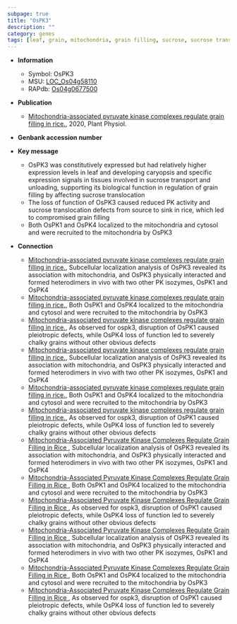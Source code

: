 ```yaml
---
subpage: true
title: "OsPK3"
description: ""
category: genes
tags: [leaf, grain, mitochondria, grain filling, sucrose, sucrose translocation]
---
```


* **Information**  
    + Symbol: OsPK3  
    + MSU: [LOC_Os04g58110](http://rice.plantbiology.msu.edu/cgi-bin/ORF_infopage.cgi?orf=LOC_Os04g58110)  
    + RAPdb: [Os04g0677500](http://rapdb.dna.affrc.go.jp/viewer/gbrowse_details/irgsp1?name=Os04g0677500)  

* **Publication**  
    + [Mitochondria-associated pyruvate kinase complexes regulate grain filling in rice.](http://www.ncbi.nlm.nih.gov/pubmed?term=Mitochondria-associated+pyruvate+kinase+complexes+regulate+grain+filling+in+rice.%5BTitle%5D), 2020, Plant Physiol.

* **Genbank accession number**  

* **Key message**  
    + OsPK3 was constitutively expressed  but had relatively higher expression levels in leaf and developing caryopsis and  specific expression signals in tissues involved in sucrose transport and unloading, supporting its biological function in regulation of grain filling by affecting sucrose translocation
    + The loss of function of OsPK3 caused reduced PK activity and sucrose translocation defects from source to sink in rice, which led to compromised grain filling
    + Both OsPK1 and OsPK4 localized to the mitochondria and cytosol and were recruited to the mitochondria by OsPK3

* **Connection**  
    + [Mitochondria-associated pyruvate kinase complexes regulate grain filling in rice.](http://www.ncbi.nlm.nih.gov/pubmed?term=Mitochondria-associated+pyruvate+kinase+complexes+regulate+grain+filling+in+rice.%5BTitle%5D),  Subcellular localization analysis of OsPK3 revealed its association with mitochondria, and OsPK3 physically interacted and formed heterodimers in vivo with two other PK isozymes, OsPK1 and OsPK4
    + [Mitochondria-associated pyruvate kinase complexes regulate grain filling in rice.](http://www.ncbi.nlm.nih.gov/pubmed?term=Mitochondria-associated+pyruvate+kinase+complexes+regulate+grain+filling+in+rice.%5BTitle%5D),  Both OsPK1 and OsPK4 localized to the mitochondria and cytosol and were recruited to the mitochondria by OsPK3
    + [Mitochondria-associated pyruvate kinase complexes regulate grain filling in rice.](http://www.ncbi.nlm.nih.gov/pubmed?term=Mitochondria-associated+pyruvate+kinase+complexes+regulate+grain+filling+in+rice.%5BTitle%5D),  As observed for ospk3, disruption of OsPK1 caused pleiotropic defects, while OsPK4 loss of function led to severely chalky grains without other obvious defects
    + [Mitochondria-associated pyruvate kinase complexes regulate grain filling in rice.](http://www.ncbi.nlm.nih.gov/pubmed?term=Mitochondria-associated+pyruvate+kinase+complexes+regulate+grain+filling+in+rice.%5BTitle%5D),  Subcellular localization analysis of OsPK3 revealed its association with mitochondria, and OsPK3 physically interacted and formed heterodimers in vivo with two other PK isozymes, OsPK1 and OsPK4
    + [Mitochondria-associated pyruvate kinase complexes regulate grain filling in rice.](http://www.ncbi.nlm.nih.gov/pubmed?term=Mitochondria-associated+pyruvate+kinase+complexes+regulate+grain+filling+in+rice.%5BTitle%5D),  Both OsPK1 and OsPK4 localized to the mitochondria and cytosol and were recruited to the mitochondria by OsPK3
    + [Mitochondria-associated pyruvate kinase complexes regulate grain filling in rice.](http://www.ncbi.nlm.nih.gov/pubmed?term=Mitochondria-associated+pyruvate+kinase+complexes+regulate+grain+filling+in+rice.%5BTitle%5D),  As observed for ospk3, disruption of OsPK1 caused pleiotropic defects, while OsPK4 loss of function led to severely chalky grains without other obvious defects
    + [Mitochondria-Associated Pyruvate Kinase Complexes Regulate Grain Filling in Rice ](http://www.ncbi.nlm.nih.gov/pubmed?term=Mitochondria-Associated+Pyruvate+Kinase+Complexes+Regulate+Grain+Filling+in+Rice+%5BTitle%5D),  Subcellular localization analysis of OsPK3 revealed its association with mitochondria, and OsPK3 physically interacted and formed heterodimers in vivo with two other PK isozymes, OsPK1 and OsPK4
    + [Mitochondria-Associated Pyruvate Kinase Complexes Regulate Grain Filling in Rice ](http://www.ncbi.nlm.nih.gov/pubmed?term=Mitochondria-Associated+Pyruvate+Kinase+Complexes+Regulate+Grain+Filling+in+Rice+%5BTitle%5D),  Both OsPK1 and OsPK4 localized to the mitochondria and cytosol and were recruited to the mitochondria by OsPK3
    + [Mitochondria-Associated Pyruvate Kinase Complexes Regulate Grain Filling in Rice ](http://www.ncbi.nlm.nih.gov/pubmed?term=Mitochondria-Associated+Pyruvate+Kinase+Complexes+Regulate+Grain+Filling+in+Rice+%5BTitle%5D),  As observed for ospk3, disruption of OsPK1 caused pleiotropic defects, while OsPK4 loss of function led to severely chalky grains without other obvious defects
    + [Mitochondria-Associated Pyruvate Kinase Complexes Regulate Grain Filling in Rice ](http://www.ncbi.nlm.nih.gov/pubmed?term=Mitochondria-Associated+Pyruvate+Kinase+Complexes+Regulate+Grain+Filling+in+Rice+%5BTitle%5D),  Subcellular localization analysis of OsPK3 revealed its association with mitochondria, and OsPK3 physically interacted and formed heterodimers in vivo with two other PK isozymes, OsPK1 and OsPK4
    + [Mitochondria-Associated Pyruvate Kinase Complexes Regulate Grain Filling in Rice ](http://www.ncbi.nlm.nih.gov/pubmed?term=Mitochondria-Associated+Pyruvate+Kinase+Complexes+Regulate+Grain+Filling+in+Rice+%5BTitle%5D),  Both OsPK1 and OsPK4 localized to the mitochondria and cytosol and were recruited to the mitochondria by OsPK3
    + [Mitochondria-Associated Pyruvate Kinase Complexes Regulate Grain Filling in Rice ](http://www.ncbi.nlm.nih.gov/pubmed?term=Mitochondria-Associated+Pyruvate+Kinase+Complexes+Regulate+Grain+Filling+in+Rice+%5BTitle%5D),  As observed for ospk3, disruption of OsPK1 caused pleiotropic defects, while OsPK4 loss of function led to severely chalky grains without other obvious defects



